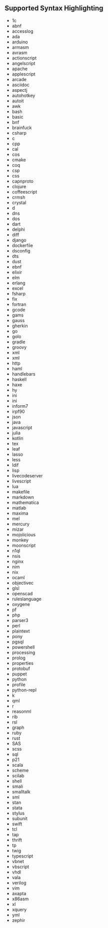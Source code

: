## Supported Syntax Highlighting

- 1c
- abnf
- accesslog
- ada
- arduino
- armasm
- avrasm
- actionscript
- angelscript
- apache
- applescript
- arcade
- asciidoc
- aspectj
- autohotkey
- autoit
- awk
- bash
- basic
- bnf
- brainfuck
- csharp
- c
- cpp
- cal
- cos
- cmake
- coq
- csp
- css
- capnproto
- clojure
- coffeescript
- crmsh
- crystal
- d
- dns
- dos
- dart
- delphi
- diff
- django
- dockerfile
- dsconfig
- dts
- dust
- ebnf
- elixir
- elm
- erlang
- excel
- fsharp
- fix
- fortran
- gcode
- gams
- gauss
- gherkin
- go
- golo
- gradle
- groovy
- xml
- xml
- http
- haml
- handlebars
- haskell
- haxe
- hy
- ini
- ini
- inform7
- irpf90
- json
- java
- javascript
- julia
- kotlin
- tex
- leaf
- lasso
- less
- ldif
- lisp
- livecodeserver
- livescript
- lua
- makefile
- markdown
- mathematica
- matlab
- maxima
- mel
- mercury
- mizar
- mojolicious
- monkey
- moonscript
- n1ql
- nsis
- nginx
- nim
- nix
- ocaml
- objectivec
- glsl
- openscad
- ruleslanguage
- oxygene
- pf
- php
- parser3
- perl
- plaintext
- pony
- pgsql
- powershell
- processing
- prolog
- properties
- protobuf
- puppet
- python
- profile
- python-repl
- k
- qml
- r
- reasonml
- rib
- rsl
- graph
- ruby
- rust
- SAS
- scss
- sql
- p21
- scala
- scheme
- scilab
- shell
- smali
- smalltalk
- sml
- stan
- stata
- stylus
- subunit
- swift
- tcl
- tap
- thrift
- tp
- twig
- typescript
- vbnet
- vbscript
- vhdl
- vala
- verilog
- vim
- axapta
- x86asm
- xl
- xquery
- yml
- zephir
